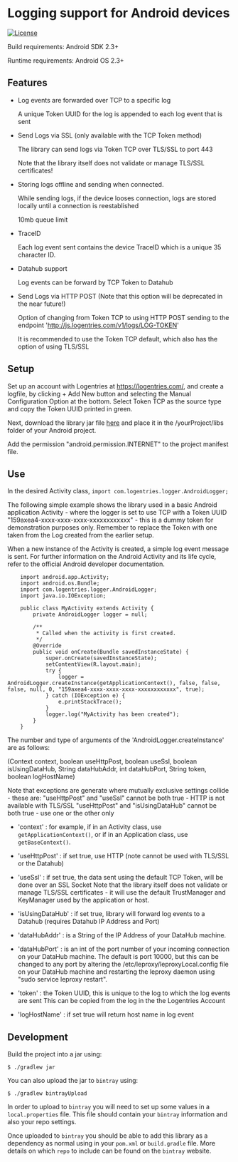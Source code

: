 Logging support for Android devices
===================================

[![License](https://img.shields.io/badge/license-MIT-blue.svg?style=flat)](https://github.com/mdp/rotp/blob/master/LICENSE)

Build requirements: Android SDK 2.3+

Runtime requirements: Android OS 2.3+

Features
--------

- Log events are forwarded over TCP to a specific log

	A unique Token UUID for the log is appended to each log event that is sent

- Send Logs via SSL (only available with the TCP Token method)

	The library can send logs via Token TCP over TLS/SSL to port 443

	Note that the library itself does not validate or manage TLS/SSL certificates!

- Storing logs offline and sending when connected.  

	While sending logs, if the device looses connection, logs are stored locally until a connection is reestablished

	10mb queue limit

- TraceID

	Each log event sent contains the device TraceID which is a unique 35 character ID.

- Datahub support

	Log events can be forward by TCP Token to Datahub

- Send Logs via HTTP POST (Note that this option will be deprecated in the near future!)

	Option of changing from Token TCP to using HTTP POST sending to the endpoint 'http://js.logentries.com/v1/logs/LOG-TOKEN'

	It is recommended to use the Token TCP default, which also has the option of using TLS/SSL

Setup
-----

Set up an account with Logentries at <https://logentries.com/>, and create a logfile, by clicking + Add New button and selecting the Manual Configuration Option at the bottom. Select Token TCP as the source type and copy the Token UUID printed in green.

Next, download the library jar file [here](https://github.com/logentries/le_android/tree/master/lib) and place it in the /yourProject/libs folder of your Android project.

Add the permission "android.permission.INTERNET" to the project manifest file.


Use
---

In the desired Activity class, ``import com.logentries.logger.AndroidLogger;``

The following simple example shows the library used in a basic Android application Activity - where the logger is set
to use TCP with a Token UUID "159axea4-xxxx-xxxx-xxxx-xxxxxxxxxxxx" - this is a dummy token for demonstration purposes only.
Remember to replace the Token with one taken from the Log created from the earlier setup.

When a new instance of the Activity is created, a simple log event message is sent. For further information on the Android
 Activity and its life cycle, refer to the official Android developer documentation.

		import android.app.Activity;
		import android.os.Bundle;
		import com.logentries.logger.AndroidLogger;
		import java.io.IOException;

		public class MyActivity extends Activity {
			private AndroidLogger logger = null;

			/**
			 * Called when the activity is first created.
			 */
			@Override
			public void onCreate(Bundle savedInstanceState) {
				super.onCreate(savedInstanceState);
				setContentView(R.layout.main);
				try {
					logger = AndroidLogger.createInstance(getApplicationContext(), false, false, false, null, 0, "159axea4-xxxx-xxxx-xxxx-xxxxxxxxxxxx", true);
				} catch (IOException e) {
					e.printStackTrace();
				}
				logger.log("MyActivity has been created");
			}
		}

The number and type of arguments of the 'AndroidLogger.createInstance' are as follows:

(Context context, boolean useHttpPost, boolean useSsl, boolean isUsingDataHub, String dataHubAddr, int dataHubPort, String token, boolean logHostName)

Note that exceptions are generate where mutually exclusive settings collide - these are:
	"useHttpPost" and "useSsl" cannot be both true - HTTP is not available with TLS/SSL
	"useHttpPost" and "isUsingDataHub" cannot be both true - use one or the other only

- 'context' : for example, if in an Activity class, use ``getApplicationContext()``, or if in an Application class, use ``getBaseContext()``.

- 'useHttpPost' : if set true, use HTTP (note cannot be used with TLS/SSL or the Datahub)

- 'useSsl' : if set true, the data sent using the default TCP Token, will be done over an SSL Socket
 	Note that the library itself does not validate or manage TLS/SSL certificates - it will use the default TrustManager
 	and KeyManager used by the application or host.

- 'isUsingDataHub' : if set true, library will forward log events to a Datahub (requires Datahub IP Address and Port)

- 'dataHubAddr' : is a String of the IP Address of your DataHub machine.

- 'dataHubPort' : is an int of the port number of your incoming connection on your DataHub machine.
 	The default is port 10000, but this can be changed to any port by altering the /etc/leproxy/leproxyLocal.config file
 	 on your DataHub machine and restarting the leproxy daemon using "sudo service leproxy restart".

- 'token' : the Token UUID, this is unique to the log to which the log events are sent
 	This can be copied from the log in the the Logentries Account

- 'logHostName' : if set true will return host name in log event


Development
-----------

Build the project into a jar using:

    $ ./gradlew jar

You can also upload the jar to `bintray` using:

    $ ./gradlew bintrayUpload

In order to upload to `bintray` you will need to set up some values in a `local.properties` file.
This file should contain your `bintray` information and also your repo settings.

Once uploaded to `bintray` you should be able to add this library as a dependency as normal using in your `pom.xml` or `build.gradle` file.
More details on which `repo` to include can be found on the `bintray` website.
